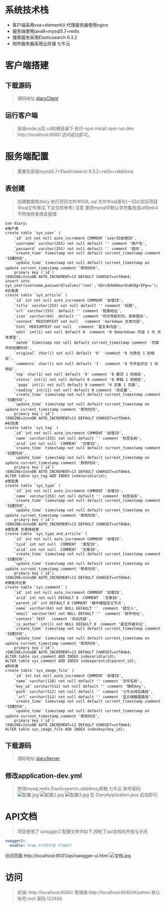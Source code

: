 # 系统技术栈
- 客户端采用vue+elementUi 代理服务器使用nginx
- 服务端使用java8+mysql5.7+redis
- 搜索服务采用Elasticsearch 6.3.2
- 附件服务器采用云存储 七牛云
# 客户端搭建
## 下载源码
> 源码地址 [diaryClient](https://github.com/ygh1483345314/diaryClient)
## 运行客户端
>  安装node.js后 cd到根目录下 执行
>  npm install
>  npm run dev
>  http://localhost:8080 访问成功即可。
#  服务端配置
>  需要先安装mysql5.7+Elasticsearch 6.3.2+redis+rabbitmq 
## 表创建
> 创建数据库diary  执行项目文件中SQL.sql 文件中sql语句(一切以实际项目中sql文件微注,下文仅供参考) 注意 要把mysql中默认字符集改成utf8mb4 不然保存表情会报错.
```
use diary;
#用户表
create table `sys_user` (
    `id` int not null auto_increment COMMENT 'userID自增ID',
    `username` varchar(255) not null default '' comment '用户名',
    `password` varchar(255) not null default '' comment '密码',
    `create_time` timestamp not null default current_timestamp comment '创建时间',
    `update_time` timestamp not null default current_timestamp on update current_timestamp comment '修改时间',
    primary key (`id`)
)ENGINE=InnoDB AUTO_INCREMENT=13 DEFAULT CHARSET=utf8mb4;
insert into sys_user(username,password)values('root','4QrcOUm6Wau+VuBX8g+IPg==');
#文章表
create table `sys_article` (
    `id` int not null auto_increment COMMENT '自增ID',
    `title` varchar(255) not null default '' comment '标题',
    `url` varchar(255)  default '' comment '链接地址',
    `icon` varchar(64)  default '' comment '作为导航栏时，菜单图标',
    `content` MEDIUMTEXT not null   comment 'markdown 文本内容',
    `html` MEDIUMTEXT not null   comment '富文本内容',
    `edit` int(1) not null default 0  comment '0 为markdown 内容 1 为 文本类型',
    `dateb` timestamp not null default current_timestamp comment '页面中的创建时间',
    `original` char(1) not null default '0'  comment '0 为原创 1 则相反',
    `comments` char(1) not null default '1'  comment '0 不开启评论 1 则相反',
    `top` char(1) not null default '0' comment '0 置顶 1 则相反',
    `status` int(1) not null default 0 comment '0 草稿 1 则相反',
     `page` int(1) not null default 0 comment '0 文章 1 页面',
    `reading` int(11) not null default 0 comment '浏览量',
    `create_time` timestamp not null default current_timestamp comment '创建时间',
    `update_time` timestamp not null default current_timestamp on update current_timestamp comment '修改时间',
    primary key (`id`)
)ENGINE=InnoDB AUTO_INCREMENT=13 DEFAULT CHARSET=utf8mb4;
#标签表
create table `sys_tag` (
    `id` int not null auto_increment COMMENT '自增ID',
    `name` varchar(255) not null default '' comment '标签名称',
    `arid` int not null  COMMENT  '文章ID',
    `create_time` timestamp not null default current_timestamp comment '创建时间',
    `update_time` timestamp not null default current_timestamp on update current_timestamp comment '修改时间',
    primary key (`id`)
)ENGINE=InnoDB AUTO_INCREMENT=13 DEFAULT CHARSET=utf8mb4;
ALTER table sys_tag ADD INDEX indexarid(arid);
#类型表
create table `sys_type` (
    `id` int not null auto_increment COMMENT '自增ID',
    `name` varchar(255) not null default '' comment '标签名称',
    `create_time` timestamp not null default current_timestamp comment '创建时间',
    `update_time` timestamp not null default current_timestamp on update current_timestamp comment '修改时间',
    primary key (`id`)
)ENGINE=InnoDB AUTO_INCREMENT=13 DEFAULT CHARSET=utf8mb4;
#类型表 文章映射表
create table `sys_type_and_article` (
    `id` int not null auto_increment COMMENT '自增ID',
    `tyid` int not null  COMMENT  '类型ID',
    `arid` int not null  COMMENT  '文章ID',
    `create_time` timestamp not null default current_timestamp comment '创建时间',
    `update_time` timestamp not null default current_timestamp on update current_timestamp comment '修改时间',
    primary key (`id`)
)ENGINE=InnoDB AUTO_INCREMENT=13 DEFAULT CHARSET=utf8mb4;
#博客评论表
create table `sys_comment` (
    `id` int not null auto_increment COMMENT '自增ID',
    `arid` int not null DEFAULT 0  COMMENT  '文章ID',
    `parent_id` int DEFAULT 0 COMMENT '楼中楼指定父节点',
    `name` varchar(64) not NULL DEFAULT ''  comment '提交人',
    `email` varchar(64) not NULL DEFAULT ''  comment '邮件地址',
    `content` TEXT   comment '评论内容',
    `is_author` int(1) not NULL DEFAULT 0  comment '是否作者评论',
    `create_time` timestamp not null default current_timestamp comment '创建时间',
    `update_time` timestamp not null default current_timestamp on update current_timestamp comment '修改时间',
    primary key (`id`)
)ENGINE=InnoDB AUTO_INCREMENT=13 DEFAULT CHARSET=utf8mb4;
ALTER table sys_comment ADD INDEX indexarid(arid);
ALTER table sys_comment ADD INDEX indexparentid(parent_id);
#附件表
create table `sys_image_file` (
    `id` int not null auto_increment COMMENT '自增ID',
    `name` varchar(128) not null default '' comment '文件名称',
    `key_id` varchar(512) not null default '' comment '随机key',
    `path` varchar(512) not null default '' comment '七牛云域名路径',
     `url` varchar(512) not null default '' comment '显示缩略图路径',
    `create_time` timestamp not null default current_timestamp comment '创建时间',
    `update_time` timestamp not null default current_timestamp on update current_timestamp comment '修改时间',
    primary key (`id`)
)ENGINE=InnoDB AUTO_INCREMENT=13 DEFAULT CHARSET=utf8mb4;
ALTER table sys_image_file ADD INDEX indexkey(key_id);
```
## 下载源码
> 源码地址 [diaryServer](https://github.com/ygh1483345314/diaryServer)
## 修改application-dev.yml
> 修改mysql,redis,Elasticsearch,rabbitmq,邮箱,七牛云 账号密码
![配置.jpg](http://img.yeblog.club/6912b500ec3d451091728f8f2a9f7a8c)
![配置2.jpg](http://img.yeblog.club/b0912bd4655d4a079de94d385d4790bc)
![配置3.jpg](http://img.yeblog.club/b7c576b3c0cb4d16ab0c352f5e2c9942)
在 DiaryApplication.java 启动即可.
# API文档
> 项目使用了 swagger2 配置文件中如下,控制了api文档的开放与关闭
```yml
swagger2:
  enable: true #开发环境 开放API
```
访问页面 http://localhost:8031/api/swagger-ui.html
![文档.jpg](http://img.yeblog.club/0c523d820579453987560d42f53bdf90)
# 访问
> 前端: http://localhost:8080/
> 管理端 http://localhost:8080/#/admin
> 默认账号:root 密码:123456 
